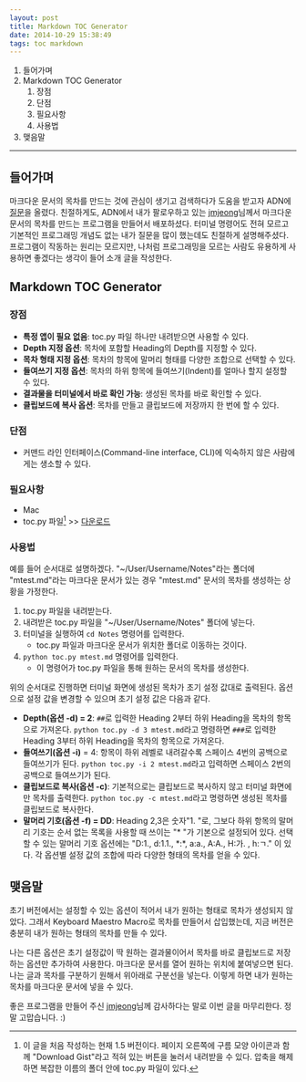 ```yaml
---
layout: post
title: Markdown TOC Generator
date: 2014-10-29 15:38:49
tags: toc markdown
---
```

1. 들어가며
2. Markdown TOC Generator
    1. 장점
    2. 단점
    3. 필요사항
    4. 사용법
3. 맺음말

***

## 들어가며

마크다운 문서의 목차를 만드는 것에 관심이 생기고 검색하다가 도움을 받고자 ADN에 [질문](https://alpha.app.net/charmjf/post/41954644)을 올렸다. 친절하게도, ADN에서 내가 팔로우하고 있는 [jmjeong][7794-001]님께서 마크다운 문서의 목차를 만드는 프로그램을 만들어서 배포하셨다. 터미널 명령어도 전혀 모르고 기본적인 프로그래밍 개념도 없는 내가 질문을 많이 했는데도 친절하게 설명해주셨다. 프로그램이 작동하는 원리는 모르지만, 나처럼 프로그래밍을 모르는 사람도 유용하게 사용하면 좋겠다는 생각이 들어 소개 글을 작성한다.

## Markdown TOC Generator

### 장점

* **특정 앱이 필요 없음**: toc.py 파일 하나만 내려받으면 사용할 수 있다.
* **Depth 지정 옵션**: 목차에 포함할 Heading의 Depth를 지정할 수 있다.
* **목차 형태 지정 옵션**: 목차의 항목에 말머리 형태를 다양한 조합으로 선택할 수 있다.
* **들여쓰기 지정 옵션**: 목차의 하위 항목에 들여쓰기(Indent)를 얼마나 할지 설정할 수 있다.
* **결과물을 터미널에서 바로 확인 가능**: 생성된 목차를 바로 확인할 수 있다.
* **클립보드에 복사 옵션**: 목차를 만들고 클립보드에 저장까지 한 번에 할 수 있다.

### 단점

* 커맨드 라인 인터페이스(Command-line interface, CLI)에 익숙하지 않은 사람에게는 생소할 수 있다.

### 필요사항

* Mac
* toc.py 파일[^1] >> [다운로드](https://gist.github.com/jmjeong/e901993bb8924ecd8b1b "markdown toc generator")

### 사용법

예를 들어 순서대로 설명하겠다. "~/User/Username/Notes"라는 폴더에 "mtest.md"라는 마크다운 문서가 있는 경우 "mtest.md" 문서의 목차를 생성하는 상황을 가정한다.

1. toc.py 파일을 내려받는다.
2. 내려받은 toc.py 파일을 "~/User/Username/Notes" 폴더에 넣는다.
3. 터미널을 실행하여 `cd Notes` 명령어를 입력한다.
	* toc.py 파일과 마크다운 문서가 위치한 폴더로 이동하는 것이다.
4. `python toc.py mtest.md` 명령어를 입력한다.
	* 이 명령어가 toc.py 파일을 통해 원하는 문서의 목차를 생성한다.

위의 순서대로 진행하면 터미널 화면에 생성된 목차가 초기 설정 값대로 출력된다. 옵션으로 설정 값을 변경할 수 있으며 초기 설정 값은 다음과 같다.

* **Depth(옵션 -d) = 2**: `##`로 입력한 Heading 2부터 하위 Heading을 목차의 항목으로 가져온다. `python toc.py -d 3 mtest.md`라고 명령하면 `###`로 입력한 Heading 3부터 하위 Heading을 목차의 항목으로 가져온다.
* **들여쓰기(옵션 -i)** = 4: 항목이 하위 레벨로 내려갈수록 스페이스 4번의 공백으로 들여쓰기가 된다. `python toc.py -i 2 mtest.md`라고 입력하면 스페이스 2번의 공백으로 들여쓰기가 된다.
* **클립보드로 복사(옵션 -c)**: 기본적으로는 클립보드로 복사하지 않고 터미널 화면에만 목차를 출력한다. `python toc.py -c mtest.md`라고 명령하면 생성된 목차를 클립보드로 복사한다.
* **말머리 기호(옵션 -f) = DD**: Heading 2,3은 숫자"1. "로, 그보다 하위 항목의 말머리 기호는 순서 없는 목록을 사용할 때 쓰이는 "* "가 기본으로 설정되어 있다. 선택할 수 있는 말머리 기호 옵션에는 "D:1., d:1.1., \*:*, a:a., A:A., H:가. , h:ㄱ." 이 있다. 각 옵션별 설정 값의 조합에 따라 다양한 형태의 목차를 얻을 수 있다.

## 맺음말

초기 버전에서는 설정할 수 있는 옵션이 적어서 내가 원하는 형태로 목차가 생성되지 않았다. 그래서 Keyboard Maestro Macro로 목차를 만들어서 삽입했는데, 지금 버전은 충분히 내가 원하는 형태의 목차를 만들 수 있다.

나는 다른 옵션은 초기 설정값이 딱 원하는 결과물이어서 목차를 바로 클립보드로 저장하는 옵션만 추가하여 사용한다. 마크다운 문서를 열어 원하는 위치에 붙여넣으면 된다. 나는 글과 목차를 구분하기 원해서 위아래로 구분선을 넣는다. 이렇게 하면 내가 원하는 목차를 마크다운 문서에 넣을 수 있다.

좋은 프로그램을 만들어 주신 [jmjeong][7794-001]님께 감사하다는 말로 이번 글을 마무리한다. 정말 고맙습니다. :)

[^1]: 이 글을 처음 작성하는 현재 1.5 버전이다. 페이지 오른쪽에 구름 모양 아이콘과 함께 "Download Gist"라고 적혀 있는 버튼을 눌러서 내려받을 수 있다. 압축을 해제하면 복잡한 이름의 폴더 안에 toc.py 파일이 있다.

[7794-001]: https://alpha.app.net/jmjeong